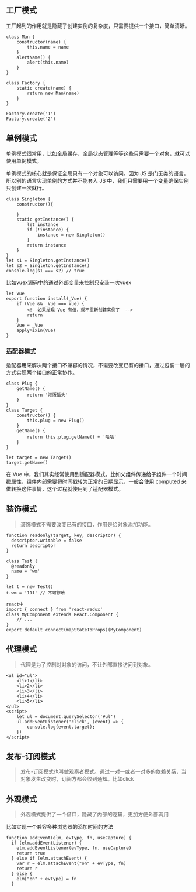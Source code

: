 ## 工厂模式

工厂起到的作用就是隐藏了创建实例的复杂度，只需要提供一个接口，简单清晰。

```
class Man {
    constructor(name) {
        this.name = name
    }
    alertName() {
        alert(this.name)
    }
}

class Factory {
    static create(name) {
        return new Man(name)
    }
}

Factory.create('1')
Factory.create('2')
```

## 单例模式

单例模式很常用，比如全局缓存、全局状态管理等等这些只需要一个对象，就可以使用单例模式。

单例模式的核心就是保证全局只有一个对象可以访问。因为 JS 是门无类的语言，所以别的语言实现单例的方式并不能套入 JS 中，我们只需要用一个变量确保实例只创建一次就行。

```
class Singleton {
    constructor(){

    }
    static getInstance() {
        let instance
        if (!instance) {
            instance = new Singleton()
        }
        return instance
    }
}
let s1 = Singleton.getInstance()
let s2 = Singleton.getInstance()
console.log(s1 === s2) // true
```
比如vuex源码中的通过外部变量来控制只安装一次vuex

```
let Vue
export function install(_Vue) {
    if (Vue && _Vue === Vue) {
        <!--如果发现 Vue 有值，就不重新创建实例了  -->
        return
    }
    Vue = _Vue
    applyMixin(Vue)
}
```

### 适配器模式

适配器用来解决两个接口不兼容的情况，不需要改变已有的接口，通过包装一层的方式实现两个接口的正常协作。

```
class Plug {
    getName() {
        return '港版插头'
    }
}
class Target {
    constructor() {
        this.plug = new Plug()
    }
    getName() {
        return this.plug.getName() + '哈哈'
    }
}

let target = new Target()
target.getName()

```
在 Vue 中，我们其实经常使用到适配器模式。比如父组件传递给子组件一个时间戳属性，组件内部需要将时间戳转为正常的日期显示，一般会使用 computed 来做转换这件事情，这个过程就使用到了适配器模式。

## 装饰模式

> 装饰模式不需要改变已有的接口，作用是给对象添加功能。

```
function readonly(target, key, descriptor) {
  descriptor.writable = false
  return descriptor
}

class Test {
  @readonly
  name = 'wm'
}

let t = new Test()
t.wm = '111' // 不可修改

react中
import { connect } from 'react-redux'
class MyComponent extends React.Component {
    // ...
}
export default connect(mapStateToProps)(MyComponent)

```

## 代理模式

> 代理是为了控制对对象的访问，不让外部直接访问到对象。

```
<ul id="ul">
    <li>1</li>
    <li>2</li>
    <li>3</li>
    <li>4</li>
    <li>5</li>
</ul>
<script>
    let ul = document.querySelector('#ul')
    ul.addEventListener('click', (event) => {
        console.log(event.target);
    })
</script>

```

## 发布-订阅模式

> 发布-订阅模式也叫做观察者模式。通过一对一或者一对多的依赖关系，当对象发生改变时，订阅方都会收到通知。比如click

## 外观模式

> 外观模式提供了一个借口，隐藏了内部的逻辑，更加方便外部调用

比如实现一个兼容多种浏览器的添加时间的方法

```
function addEvent(elm, evType, fn, useCapture) {
  if (elm.addEventListener) {
    elm.addEventListener(evType, fn, useCapture)
    return true
  } else if (elm.attachEvent) {
    var r = elm.attachEvent("on" + evType, fn)
    return r
  } else {
    elm["on" + evType] = fn
  }

```




